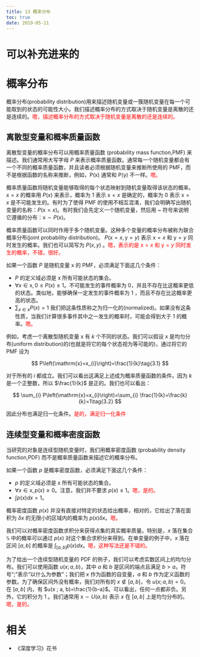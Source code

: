 ```yaml
---
title: 13 概率分布
toc: true
date: 2019-05-11
---
```

# 可以补充进来的


# 概率分布

概率分布(probability distribution)用来描述随机变量或一簇随机变量在每一个可能取到的状态的可能性大小。我们描述概率分布的方式取决于随机变量是离散的还是连续的。<span style="color:red;">嗯，描述概率分布的方式取决于随机变量是离散的还是连续的。</span>

## 离散型变量和概率质量函数

离散型变量的概率分布可以用概率质量函数 (probability mass function,PMF) 来描述。我们通常用大写字母 $P$ 来表示概率质量函数。通常每一个随机变量都会有一个不同的概率质量函数，并且读者必须根据随机变量来推断所使用的 PMF，而不是根据函数的名称来推断，例如，P(x) 通常和 P(y) 不一样。<span style="color:red;">嗯。</span>

概率质量函数将随机变量能够取得的每个状态映射到随机变量取得该状态的概率。$\mathrm{x}=x$ 的概率用 $P(x)$ 来表示，概率为 $1$ 表示 $\mathrm{x}=x$ 是确定的，概率为 $0$ 表示 $\mathrm{x}=x$ 是不可能发生的。有时为了使得 PMF 的使用不相互混淆，我们会明确写出随机变量的名称：$P(\mathrm{x}=x)$。有时我们会先定义一个随机变量，然后用 ~ 符号来说明它遵循的分布：$\mathrm{x} \sim P(\mathrm{x})$。

概率质量函数可以同时作用于多个随机变量。这种多个变量的概率分布被称为联合概率分布(joint probability distribution)。 $P(\mathrm{x}=x,\mathrm{y}=y)$ 表示 $\mathrm{x}=x$ 和 $\mathrm{y}=y$ 同时发生的概率。我们也可以简写为 $P(x,y)$ 。<span style="color:red;">嗯，表示的是 $\mathrm{x}=x$ 和 $\mathrm{y}=y$ 同时发生的概率，不错，很好。</span>

如果一个函数 $P$ 是随机变量 $\mathrm{x}$ 的 PMF，必须满足下面这几个条件：

- $P$ 的定义域必须是 $\mathrm{x}$ 所有可能状态的集合。
- $\forall x \in \mathrm{x}, 0 \leq P(x) \leq 1$。不可能发生的事件概率为 $0$，并且不存在比这概率更低的状态。类似地，能够确保一定发生的事件概率为 $1$ ，而且不存在比这概率更高的状态。
- $\sum_{x \in \mathrm{x}} P(x)=1$ 我们把这条性质称之为归一化的(normalized)。如果没有这条性质，当我们计算很多事件其中之一发生的概率时，可能会得到大于 $1$ 的概率。<span style="color:red;">嗯。</span>



例如，考虑一个离散型随机变量 $\mathrm{x}$ 有 $k$ 个不同的状态。我们可以假设 $\mathrm{x}$ 是均匀分布(uniform distribution)的(也就是将它的每个状态视为等可能的)，通过将它的 PMF 设为

$$
P\left(\mathrm{x}=x_{i}\right)=\frac{1}{k}\tag{3.1}
$$

对于所有的 $i$ 都成立。我们可以看出这满足上述成为概率质量函数的条件。因为 $k$ 是一个正整数，所以 $\frac{1}{k}$ 是正的。我们也可以看出：

$$
\sum_{i} P\left(\mathrm{x}=x_{i}\right)=\sum_{i} \frac{1}{k}=\frac{k}{k}=1\tag{3.2}
$$


因此分布也满足归一化条件。<span style="color:red;">是的，满足归一化条件</span>

## 连续型变量和概率密度函数

当研究的对象是连续型随机变量时，我们用概率密度函数 (probability density function,PDF) 而不是概率质量函数来描述它的概率分布。

如果一个函数 $p$ 是概率密度函数，必须满足下面这几个条件：



- $p$ 的定义域必须是 $\mathrm{x}$ 所有可能状态的集合。
- $\forall x \in \mathrm{x}, p(x) \geq 0$。注意，我们并不要求 $p(x) \leq 1$。<span style="color:red;">嗯，是的。</span>
- $\int p(x) d x=1$。


概率密度函数 $p(x)$ 并没有直接对特定的状态给出概率，相对的，它给出了落在面积为 $\delta x$ 的无限小的区域内的概率为 $p(x) \delta x$。<span style="color:red;">嗯。</span>

我们可以对概率密度函数求积分来获得点集的真实概率质量。特别是，$x$ 落在集合 $\mathbb{S}$ 中的概率可以通过 $p(x)$ 对这个集合求积分来得到。在单变量的例子中，$x$ 落在区间 $[a, b]$ 的概率是 $\int_{[a, b]} p(x) d x$。<span style="color:red;">嗯，这种写法还是不错的。</span>

为了给出一个连续型随机变量的 PDF 的例子，我们可以考虑实数区间上的均匀分布。我们可以使用函数 $u(x ; a, b)$，其中 $a$ 和 $b$ 是区间的端点且满足 $b>a$。符号“;”表示“以什么为参数”；我们把 $x$ 作为函数的自变量，$a$ 和 $b$ 作为定义函数的参数。为了确保区间外没有概率，我们对所有的 $x \notin[a, b]$，令 $u(x;a,b)=0$。在 $[a,b]$ 内，有 $u(x ; a, b)=\frac{1}{b-a}$。可以看出，任何一点都非负。另外，它的积分为 $1$ 。我们通常用 $\mathrm{x} \sim U(a, b)$ 表示 $x$ 在 $[a,b]$ 上是均匀分布的。<span style="color:red;">嗯，是的。</span>





# 相关

- 《深度学习》花书
